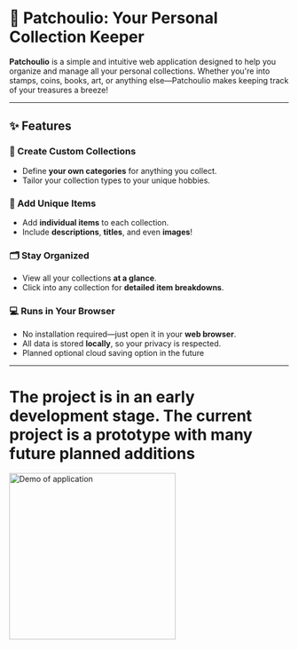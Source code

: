 # 🌿 Patchoulio: Your Personal Collection Keeper

**Patchoulio** is a simple and intuitive web application designed to help you organize and manage all your personal collections. Whether you're into stamps, coins, books, art, or anything else—Patchoulio makes keeping track of your treasures a breeze!

---

## ✨ Features

### 📁 Create Custom Collections
- Define **your own categories** for anything you collect.
- Tailor your collection types to your unique hobbies.

### 📸 Add Unique Items
- Add **individual items** to each collection.
- Include **descriptions**, **titles**, and even **images**!

### 🗂️ Stay Organized
- View all your collections **at a glance**.
- Click into any collection for **detailed item breakdowns**.

### 💻 Runs in Your Browser
- No installation required—just open it in your **web browser**.
- All data is stored **locally**, so your privacy is respected.
- Planned optional cloud saving option in the future

---

# The project is in an early development stage. The current project is a prototype with many future planned additions

<img src="https://imgur.com/a/EoBiZwm.jpg" alt="Demo of application" width="300"/>
